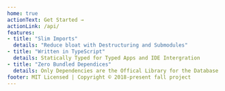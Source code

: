 ```yaml
---
home: true
actionText: Get Started →
actionLink: /api/
features:
- title: "Slim Imports"
  details: "Reduce bloat with Destructuring and Submodules"
- title: "Written in TypeScript"
  details: Statically Typed for Typed Apps and IDE Intergration
- title: "Zero Bundled Dependices"
  details: Only Dependencies are the Offical Library for the Database
footer: MIT Licensed | Copyright © 2018-present fall project
---
```

<style lang="stylus">
@import "./.vuepress/palette.styl"
.home .hero .action-button
    display: inline-block
    font-size: 1.2rem
    color: #fff
    background-color: $accentColor
    padding: 0.8rem 1.6rem
    border-radius: 4px
    transition: background-color .1s ease
    box-sizing: border-box
    border-bottom: 1px solid darken($accentColor, 10%)
    &:hover
        background-color: lighten($accentColor, 10%)
</style>